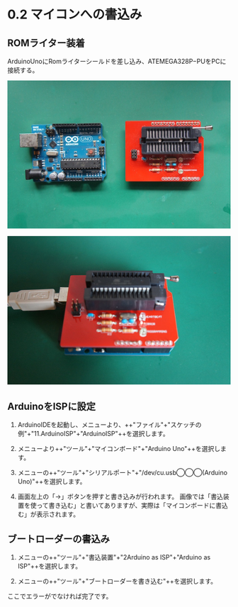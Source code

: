 # 0.2 マイコンへの書込み

## ROMライター装着

ArduinoUnoにRomライターシールドを差し込み、ATEMEGA328P−PUをPCに接続する。

![](./img/bootlaoder01.jpg)

![](./img/bootlaoder02.jpg)

## ArduinoをISPに設定

1. ArduinoIDEを起動し、メニューより、++"ファイル"+"スケッチの例"+"11.ArduinoISP"+"ArduinoISP"++を選択します。

2. メニューより++"ツール"+"マイコンボード"+"Arduino Uno"++を選択します。

3. メニューの++"ツール"+"シリアルポート"+"/dev/cu.usb◯◯◯(Arduino Uno)"++を選択します。

4. 画面左上の「→」ボタンを押すと書き込みが行われます。
画像では「書込装置を使って書き込む」と書いてありますが、実際は「マイコンボードに書込む」が表示されます。

## ブートローダーの書込み

1. メニューの++"ツール"+"書込装置"+"2Arduino as ISP"+"Arduino as ISP"++を選択します。

2. メニューの++"ツール"+"ブートローダーを書き込む"++を選択します。

ここでエラーがでなければ完了です。

